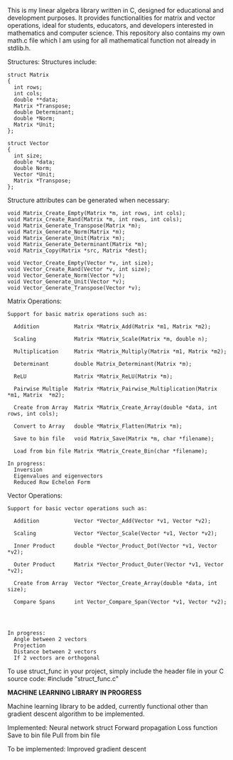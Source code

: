
This is my linear algebra library written in C, designed for educational and development purposes. It provides functionalities for matrix and vector operations, ideal for students, educators, and developers interested in mathematics and computer science.
This repository also contains my own math.c file which I am using for all mathematical function not already in stdlib.h.

Structures:
Structures include:

    struct Matrix
    {
      int rows;
      int cols;
      double **data;
      Matrix *Transpose;
      double Determinant;
      double *Norm;
      Matrix *Unit;
    };

    struct Vector
    {
      int size;
      double *data;
      double Norm;
      Vector *Unit;
      Matrix *Transpose;
    };

Structure attributes can be generated when necessary:

    void Matrix_Create_Empty(Matrix *m, int rows, int cols);
    void Matrix_Create_Rand(Matrix *m, int rows, int cols);
    void Matrix_Generate_Transpose(Matrix *m);
    void Matrix_Generate_Norm(Matrix *m);
    void Matrix_Generate_Unit(Matrix *m);
    void Matrix_Generate_Determinant(Matrix *m);
    void Matrix_Copy(Matrix *src, Matrix *dest);

    void Vector_Create_Empty(Vector *v, int size);
    void Vector_Create_Rand(Vector *v, int size);
    void Vector_Generate_Norm(Vector *v);
    void Vector_Generate_Unit(Vector *v);
    void Vector_Generate_Transpose(Vector *v);


Matrix Operations:

    Support for basic matrix operations such as:

      Addition           Matrix *Matrix_Add(Matrix *m1, Matrix *m2);
                      
      Scaling            Matrix *Matrix_Scale(Matrix *m, double n);

      Multiplication     Matrix *Matrix_Multiply(Matrix *m1, Matrix *m2);

      Determinant        double Matrix_Determinant(Matrix *m);

      ReLU               Matrix *Matrix_ReLU(Matrix *m);

      Pairwise Multiple  Matrix *Matrix_Pairwise_Multiplication(Matrix *m1, Matrix  *m2);

      Create from Array  Matrix *Matrix_Create_Array(double *data, int rows, int cols);

      Convert to Array   double *Matrix_Flatten(Matrix *m);

      Save to bin file   void Matrix_Save(Matrix *m, char *filename);

      Load from bin file Matrix *Matrix_Create_Bin(char *filename);
  
    In progress:
      Inversion
      Eigenvalues and eigenvectors
      Reduced Row Echelon Form

Vector Operations:

    Support for basic vector operations such as:

      Addition           Vector *Vector_Add(Vector *v1, Vector *v2);

      Scaling            Vector *Vector_Scale(Vector *v1, Vector *v2);

      Inner Product      double *Vector_Product_Dot(Vector *v1, Vector *v2);

      Outer Product      Matrix *Vector_Product_Outer(Vector *v1, Vector *v2);

      Create from Array  Vector *Vector_Create_Array(double *data, int size);
      
      Compare Spans      int Vector_Compare_Span(Vector *v1, Vector *v2);




    In progress: 
      Angle between 2 vectors
      Projection
      Distance between 2 vectors
      If 2 vectors are orthogonal



To use struct_func in your project, simply include the header file in your C source code:
#include "struct_func.c"




**MACHINE LEARNING LIBRARY IN PROGRESS**

Machine learning library to be added, currently functional other than gradient descent algorithm to be implemented.

Implemented:
    Neural network struct
    Forward propagation
    Loss function
    Save to bin file
    Pull from bin file

To be implemented:
    Improved gradient descent
    

